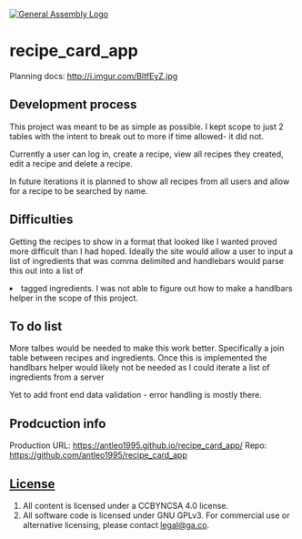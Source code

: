 [![General Assembly Logo](https://camo.githubusercontent.com/1a91b05b8f4d44b5bbfb83abac2b0996d8e26c92/687474703a2f2f692e696d6775722e636f6d2f6b6538555354712e706e67)](https://generalassemb.ly/education/web-development-immersive)

# recipe_card_app
Planning docs: http://i.imgur.com/BltfEyZ.jpg

## Development process

This project was meant to be as simple as possible. I kept scope to just 2 tables
with the intent to break out to more if time allowed- it did not.

Currently a user can log in, create a recipe, view all recipes they created,
edit a recipe and delete a recipe.

In future iterations it is planned to show all recipes from all users and allow
for a recipe to be searched by name.

## Difficulties

Getting the recipes to show in a format that looked like I wanted proved more
difficult than I had hoped. Ideally the site would allow a user to input a list
of ingredients that was comma delimited and handlebars would parse this out into
a list of <li> tagged ingredients. I was not able to figure out how to make a
handlbars helper in the scope of this project.

## To do list

More talbes would be needed to make this work better. Specifically a join table
between recipes and ingredients. Once this is implemented the handlbars helper
would likely not be needed as I could iterate a list of ingredients from a server

Yet to add front end data validation - error handling is mostly there.

## Prodcuction info

Production URL: https://antleo1995.github.io/recipe_card_app/
Repo: https://github.com/antleo1995/recipe_card_app

## [License](LICENSE)

1.  All content is licensed under a CC­BY­NC­SA 4.0 license.
1.  All software code is licensed under GNU GPLv3. For commercial use or
    alternative licensing, please contact legal@ga.co.

